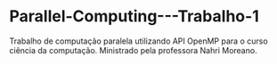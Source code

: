 # Parallel-Computing---Trabalho-1
Trabalho de computação paralela utilizando API OpenMP para o curso ciência da computação. Ministrado pela professora Nahri Moreano.

